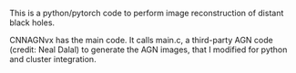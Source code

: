 This is a python/pytorch code to perform image reconstruction of distant black holes. 

CNNAGNvx has the main code. It calls main.c, a third-party AGN code (credit: Neal Dalal) to generate the AGN images, 
that I modified for python and cluster integration.

